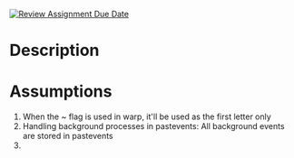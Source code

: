 [![Review Assignment Due Date](https://classroom.github.com/assets/deadline-readme-button-24ddc0f5d75046c5622901739e7c5dd533143b0c8e959d652212380cedb1ea36.svg)](https://classroom.github.com/a/76mHqLr5)
# Description

# Assumptions
1. When the ~ flag is used in warp, it'll be used as the first letter only
2. Handling background processes in pastevents: All background events are stored in pastevents
3. 
